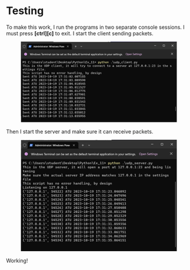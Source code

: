 # Testing

To make this work, I run the programs in two separate console sessions. I must press **\[ctrl]\[c]** to exit. I start the client sending packets.

<figure><img src="../../.gitbook/assets/image (25).png" alt=""><figcaption></figcaption></figure>

Then I start the server and make sure it can receive packets.

<figure><img src="../../.gitbook/assets/image (26).png" alt=""><figcaption></figcaption></figure>

Working!
